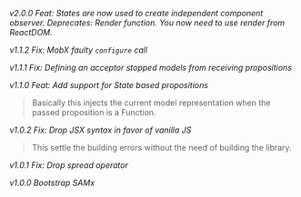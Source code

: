 *v2.0.0*
_Feat: States are now used to create independent component observer._
_Deprecates: Render function. You now need to use render from ReactDOM._

*v1.1.2*
_Fix: MobX faulty `configure` call_

*v1.1.1*
_Fix: Defining an acceptor stopped models from receiving propositions_

*v1.1.0*
_Feat: Add support for State based propositions_
> Basically this injects the current model representation when the
passed proposition is a Function.

*v1.0.2*
_Fix: Drop JSX syntax in favor of vanilla JS_
> This settle the building errors without the need of building the library.

*v1.0.1*
_Fix: Drop spread operator_

*v1.0.0*
_Bootstrap SAMx_
